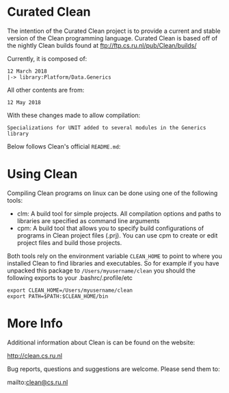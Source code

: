 # Curated Clean

The intention of the Curated Clean project is to provide a current and stable version of the Clean programming language.
Curated Clean is based off of the nightly Clean builds found at ftp://ftp.cs.ru.nl/pub/Clean/builds/

Currently, it is composed of:

	12 March 2018
	|-> library:Platform/Data.Generics
	
All other contents are from:
	
	12 May 2018
	
With these changes made to allow compilation:
	
	Specializations for UNIT added to several modules in the Generics library
	
Below follows Clean's official `README.md`:

# Using Clean

Compiling Clean programs on linux can be done using one of the following tools:

- clm: A build tool for simple projects. All compilation options and paths to libraries are specified as command line arguments
- cpm: A build tool that allows you to specify build configurations of programs in Clean project files (.prj).
       You can use cpm to create or edit project files and build those projects.

Both tools rely on the environment variable `CLEAN_HOME` to point to where you installed Clean to find libraries and executables.
So for example if you have unpacked this package to `/Users/myusername/clean` you should the following exports to your .bashrc/.profile/etc
```
export CLEAN_HOME=/Users/myusername/clean
export PATH=$PATH:$CLEAN_HOME/bin
```

# More Info

Additional information about Clean is can be found on the website:

  http://clean.cs.ru.nl

Bug reports, questions and suggestions are welcome. Please send them to:

  mailto:clean@cs.ru.nl

